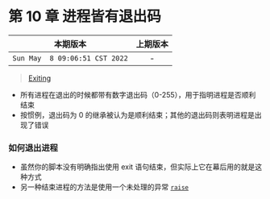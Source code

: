 # 第 10 章 进程皆有退出码

|本期版本| 上期版本
|:---:|:---:
`Sun May  8 09:06:51 CST 2022` | -


> [Exiting](https://docs.ruby-lang.org/en/3.1/Kernel.html#module-Kernel-label-Exiting)

* 所有进程在退出的时候都带有数字退出码（0-255），用于指明进程是否顺利结束
* 按惯例，退出码为 0 的继承被认为是顺利结束；其他的退出码则表明进程是出现了错误

### 如何退出进程


* 虽然你的脚本没有明确指出使用 exit 语句结束，但实际上它在幕后用的就是这种方式
* 另一种结束进程的方法是使用一个未处理的异常 [`raise`](https://docs.ruby-lang.org/en/3.1/Kernel.html#method-i-raise)